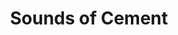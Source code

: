 ---
collection_archive: true
collection_category:
  - Award Winning
  - Exhibited Works 
  - Portraits
  - Stock
  - Motion
  - Black and White
  - Sports + Athletes
collection_content: 
collection_cover: https://d1sf55qlb7p6hz.cloudfront.net/soc-redobw_horizontal-1.jpg
collection_cover_mobile: https://d1sf55qlb7p6hz.cloudfront.net/soc-redobw_vertical-1.jpg
collection_description: >-
  These works celebrate the beautiful dance-like aesthetic between two athletes
  competing in a racquetball match while confined by 4 concrete walls.


  Selected as one of the year’s best in the 2016 **_PDN Photo Annual_** and
  exhibited at Inert Gallery, New York, NY.
collection_description_alignment: center
collection_filter: Commissioned + Stock
collection_hidden: false
collection_meta: 
collection_press: []
collection_preview:
  - https://d1sf55qlb7p6hz.cloudfront.net/soc-redobw-1.jpg
  - https://d1sf55qlb7p6hz.cloudfront.net/soc-redobw-2.jpg
  - https://d1sf55qlb7p6hz.cloudfront.net/soc-redobw-3.jpg
  - https://d1sf55qlb7p6hz.cloudfront.net/soc-redobw-4.jpg
cover_image: https://d1sf55qlb7p6hz.cloudfront.net/social-21.jpg
date: 
hide_footer: true 
logo: 
navigation_theme: white
px_extra: true
slug: sounds-of-cement
theme_color: "#CDCDCD"
theme_color_all_works: FBB58D"
title: Sounds of Cement
collection_awards:
  - content: |-
      **2016**  
      **_PDN Photo Annual_**   
      Best Stock Photography
    template: popup-text-element
collection_exhibition:
  - content: |-
      **2017**  
      **_Chaos Theory 17_**  
      Legend City Gallery. Phoenix, AZ (Group Sh_ow)_
    template: popup-text-element
  - content: |-
      **2016**  
      **_Sunday Afternoon Artist Exhibition_**  
      Inert Gallery. New York, NY (Group Show)
    template: popup-text-element
collection_blocks:
  - _bookshop_name: collections/media-row-start
    row_alignment: between
  - _bookshop_name: collections/media-motion
    align_y: start
    color: "#CCCCCC
    margin_left: 5
    margin_right: 0
    margin_y: 100
    vimeo_id: 155619696
    width: 66
  - _bookshop_name: collections/media-element 
    color: "#EDE4E0"
    image:  https://d1sf55qlb7p6hz.cloudfront.net/soc-1.jpg
    margin_left: 30
    margin_right: 0
    margin_y: 200
    width: 50
  - _bookshop_name: collections/media-row
    row_alignment: between
  - _bookshop_name: collections/media-element 
    color: "#B6D5F0"
    image:  https://d1sf55qlb7p6hz.cloudfront.net/soc-2.jpg
    margin_left: 10
    margin_y: 100
    width: 25
  - _bookshop_name: collections/media-element 
    color: "#EEEEEE"
    image:  https://d1sf55qlb7p6hz.cloudfront.net/soc-bw-redo2-1.jpg
    margin_left: 0
    margin_right: 25
    margin_y: 400
    width: 33
  - _bookshop_name: collections/media-row
    row_alignment: between
  - _bookshop_name: collections/media-element 
    color: "#C3C3C3"
    image:  https://d1sf55qlb7p6hz.cloudfront.net/soc-bw-redo2-2.jpg
    margin_left: 20
    margin_y: 100
    width: 33
  - _bookshop_name: collections/media-row
    row_alignment: between
  - _bookshop_name: collections/media-element 
    color: "#F4F4F4"
    image:  https://d1sf55qlb7p6hz.cloudfront.net/soc-bw-redo2-3.jpg
    margin_left: 30
    margin_right: 0
    margin_y: 200
    width: 66
  - _bookshop_name: collections/media-row
    row_alignment: between
  - _bookshop_name: collections/media-element 
    color: "#DCDCDC"
    image:  https://d1sf55qlb7p6hz.cloudfront.net/soc-bw-redo2-4.jpg
    margin_left: 5
    margin_right: 0
    margin_y: 100
    width: 45
  - _bookshop_name: collections/media-element 
    color: "#F1ECE4"
    image:  https://d1sf55qlb7p6hz.cloudfront.net/soc-7.jpg
    margin_left: 0
    margin_right: 15
    margin_y: 500
    width: 30
  - _bookshop_name: collections/media-row
    row_alignment: between
  - _bookshop_name: collections/media-element 
    color: "#C5C5C5"
    image:  https://d1sf55qlb7p6hz.cloudfront.net/soc-bw-redo2-5.jpg
    margin_left: 10
    margin_y: 100
    width: 20
  - _bookshop_name: collections/media-element 
    color: "#9D9D9D"
    image:  https://d1sf55qlb7p6hz.cloudfront.net/soc-bw-redo2-6.jpg
    margin_left: 0
    margin_right: 10
    margin_y: 400
    width: 55
  - _bookshop_name: collections/media-row
    row_alignment: between
  - _bookshop_name: collections/media-element 
    color: "#DBDBDB"
    image:  https://d1sf55qlb7p6hz.cloudfront.net/soc-bw-redo2-7.jpg
    margin_left: 5
    margin_y: 100
    width: 80
  - _bookshop_name: collections/media-row
    row_alignment: between
  - _bookshop_name: collections/media-element 
    color: "#C9C9C9"
    image:  https://d1sf55qlb7p6hz.cloudfront.net/soc-bw-redo2-9.jpg
    margin_left: 0
    margin_right: 0
    margin_y: 100
    width: 55
  - _bookshop_name: collections/media-element 
    color: "#F6F6F6"
    image:  https://d1sf55qlb7p6hz.cloudfront.net/soc-bw-redo2-8.jpg
    margin_right: 10
    margin_y: 700
    width: 25
  - _bookshop_name: collections/media-row
    row_alignment: between
  - _bookshop_name: collections/media-element 
    color: "#999999"
    image:  https://d1sf55qlb7p6hz.cloudfront.net/soc-bw-redo2-11.jpg
    margin_left: 5
    margin_right: 0
    margin_y: 700
    width: 40
  - _bookshop_name: collections/media-element 
    color: "#4C4C4C"
    image:  https://d1sf55qlb7p6hz.cloudfront.net/soc-bw-redo2-10.jpg
    margin_right: 0
    margin_y: 100
    width: 50
  - _bookshop_name: collections/media-row
    row_alignment: between
  - _bookshop_name: collections/media-element 
    color: "#1B1B1B"
    image:  https://d1sf55qlb7p6hz.cloudfront.net/soc-15.jpg
    margin_left: 25
    margin_y: 100
    width: 45
  - _bookshop_name: collections/media-row-end
---
